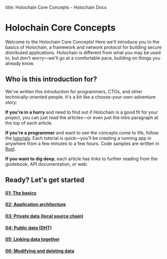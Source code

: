 title: Holochain Core Concepts - Holochain Docs

# Holochain Core Concepts

Welcome to the Holochain Core Concepts! Here we'll introduce you to the basics of Holochain, a framework and network protocol for building secure distributed applications. Holochain is different from what you may be used to, but don't worry&mdash;we'll go at a comfortable pace, building on things you already know.

## Who is this introduction for?

We've written this introduction for programmers, CTOs, and other technically-oriented people. It's a bit like a choose-your-own-adventure story:

**If you're in a hurry** and need to find out if Holochain is a good fit for your project, you can just read the articles&mdash;or even just the intro paragraph at the top of each article.

**If you're a programmer** and want to see the concepts come to life, follow the [tutorials](../tutorials/coreconcepts/). Each tutorial is quick&mdash;you'll be creating a running app in anywhere from a few minutes to a few hours. Code samples are written in [Rust](https://www.rust-lang.org/).

**If you want to dig deep**, each article has links to further reading from the guidebook, API documentation, or web.

## Ready? Let's get started

<div class="h-tile-container">
    <div class="h-tile tile-alt tile-concepts">
        <a href="1_the_basics">
            <h4>01: The basics</h4>
        </a>
    </div>
    <div class="h-tile tile-alt tile-concepts">
        <a href="2_application_architecture">
            <h4>02: Application architecture</h4>
        </a>
    </div>
    <div class="h-tile tile-alt tile-concepts">
        <a href="3_private_data">
            <h4>03: Private data <span>(local source chain)</span></h4>
        </a>
    </div>
    <div class="h-tile tile-alt tile-concepts">
        <a href="4_public_data_on_the_dht">
            <h4>04: Public data <span>(DHT)</span></h4>
        </a>
    </div>
    <div class="h-tile tile-alt tile-concepts">
        <a href="5_linking_data_together">
            <h4>05: Linking data together</h4>
        </a>
    </div>
    <div class="h-tile tile-alt tile-concepts">
        <a href="6_modifying_and_deleting_data">
            <h4>06: Modifying and deleting data</h4>
        </a>
    </div>
</div>
